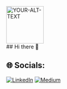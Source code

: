  <div id="header" alight="center">
<picture>
  <source media="(prefers-color-scheme: dark)" srcset="https://i.giphy.com/media/v1.Y2lkPTc5MGI3NjExMjE3Zmx5c2pic3hsM3dvYXZveHM5d3RpeTQwdnYwOTQzYXJjdnJnYSZlcD12MV9pbnRlcm5hbF9naWZfYnlfaWQmY3Q9cw/lP8xu5t2DLGG045H8F/giphy.gif" width="100">
  <source media="(prefers-color-scheme: light)" srcset="https://media.giphy.com/media/M9gbBd9nbDrOTu1Mqx/giphy.gif" width="100">
  <img alt="YOUR-ALT-TEXT" src="[YOUR-DEFAULT-IMAGE](https://i.giphy.com/media/v1.Y2lkPTc5MGI3NjExYnI0cDFmZ2thdzh1ZDlnZTN0Z24xN2ZwemRlbWljamtjOGlobHBldyZlcD12MV9pbnRlcm5hbF9naWZfYnlfaWQmY3Q9cw/M9gbBd9nbDrOTu1Mqx/giphy.gif)" width="100">
</picture>
 </div>
## Hi there 👋

## 🌐 Socials:
[![LinkedIn](https://img.shields.io/badge/LinkedIn-%230077B5.svg?logo=linkedin&logoColor=white)](https://www.linkedin.com/in/kimjoshuaolit/) 
[![Medium](https://img.shields.io/badge/Medium-12100E?logo=medium&logoColor=white)](https://medium.com/@@van973vv)
<!--
**kimjoshuaolit/kimjoshuaolit** is a ✨ _special_ ✨ repository because its `README.md` (this file) appears on your GitHub profile.

Here are some ideas to get you started:

- 🔭 I’m currently working on ...
- 🌱 I’m currently learning ...
- 👯 I’m looking to collaborate on ...
- 🤔 I’m looking for help with ...
- 💬 Ask me about ...
- 📫 How to reach me: ...
- 😄 Pronouns: ...
- ⚡ Fun fact: ...
-->
